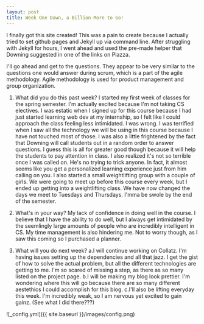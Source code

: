 ```yaml
---
layout: post
title: Week One Down, a Billion More to Go!
---
```

I finally got this site created! This was a pain to create because I actually tried to set github pages and Jekyll up via command line. After struggling with Jekyll for hours, I went ahead and used the pre-made helper that Downing suggested in one of the links on Piazza. 

I'll go ahead and get to the questions. They appear to be very similar to the questions one would answer during scrum, which is a part of the agile methodology. Agile methodology is used for product management and group organization. 

1. What did you do this past week?
I started my first week of classes for the spring semester. I'm actually excited because I'm not taking CS electives. I was estatic when I signed up for this course because I had just started learning web dev at my internship, so I felt like I could approach the class feeling less intimidated. I was wrong. I was terrified when I saw all the technology we will be using in this course because I have not touched most of those. I was also a little frightened by the fact that Downing will call students out in a random order to answer questions. I guess this is all for greater good though because it will help the students to pay attention in class. I also realized it's not so terrible once I was called on. He's no trying to trick anyone. In fact, it almost seems like you get a personalized learning experience just from him calling on you. I also started a small weightlifting group with a couple of girls. We were going to meet up before this course every week, but I ended up getting into a weightlifting class. We have now changed the days we meet to Tuesdays and Thursdays. I'mma be swole by the end of the semester. 

2. What's in your way?
My lack of confidence in doing well in the course. I believe that I have the ability to do well, but I always get intimidated by the seemlingly large amounts of people who are incredibly intelligent in CS. My time management is also hindering me. Not to worry though, as I saw this coming so I purchased a planner. 

3. What will you do next week?
 a.I will continue working on Collatz. I'm having issues setting up the dependencies and all that jazz. I get the gist of how to solve the actual problem, but all the different technologies are getting to me. I'm so scared of missing a step, as there as so many listed on the project page. 
b.I will be making my blog look prettier. I'm wondering where this will go because there are so many different aestethics I could accomplish for this blog.
c.I'll also be lifting everyday this week. I'm incredibly weak, so I am nervous yet excited to gain gainz. (See what I did there???) 

![_config.yml]({{ site.baseurl }}/images/config.png)
